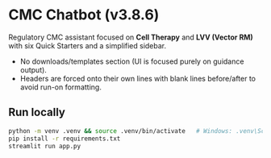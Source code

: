 # CMC Chatbot (v3.8.6)

Regulatory CMC assistant focused on **Cell Therapy** and **LVV (Vector RM)** with six Quick Starters and a simplified sidebar.

- No downloads/templates section (UI is focused purely on guidance output).
- Headers are forced onto their own lines with blank lines before/after to avoid run-on formatting.

## Run locally
```bash
python -m venv .venv && source .venv/bin/activate   # Windows: .venv\Scripts\activate
pip install -r requirements.txt
streamlit run app.py
```
